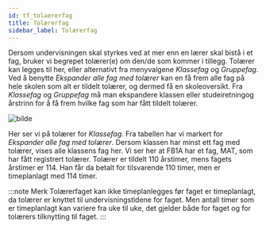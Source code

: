 ```yaml
---
id: tf_tolaererfag
title: Tolærerfag
sidebar_label: Tolærerfag
---
```


Dersom undervisningen skal styrkes ved at mer enn en lærer skal bistå i et fag, bruker vi begrepet tolærer(e) om den/de som kommer i tillegg. Tolærer kan legges til her, eller alternativt fra menyvalgene _Klassefag_ og _Gruppefag_. Ved å benytte _Ekspander alle fag med tolærer_ kan en få frem alle fag på hele skolen som alt er tildelt tolærer, og dermed få en skoleoversikt. Fra _Klassefag_ og _Gruppefag_ må man ekspandere klassen eller studeiretningog årstrinn for å få frem hvilke fag som har fått tildelt tolærer.

![bilde](https://user-images.githubusercontent.com/80097133/146538359-70fdd5a6-e6a0-4bb8-aa3b-bf95fee4c7b7.png)

Her ser vi på tolærer for _Klassefag_.
Fra tabellen har vi markert for _Ekspander alle fag med tolærer_. Dersom klassen har minst ett fag med tolærer, vises alle klassens fag her. Vi ser her at FB1A har et fag, MAT, som har fått registrert tolærer. Tolærer er tildelt 110 årstimer, mens fagets årstimer er 114. Han får da betalt for tilsvarende 110 timer, men er timeplanlagt med 114 timer.

:::note Merk
Tolærerfaget kan ikke timeplanlegges før faget er timeplanlagt, da tolærer er knyttet til undervisningstidene for faget. Men antall timer som er timeplanlagt kan variere fra uke til uke, det gjelder både for faget og for tolærers tilknytting til faget.
:::
